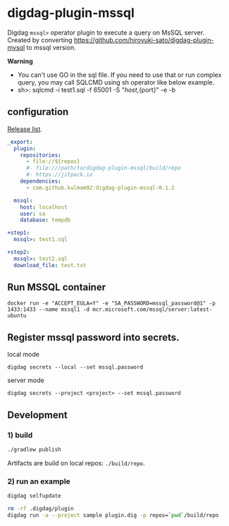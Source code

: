 # digdag-plugin-mssql

Digdag `mssql>` operator plugin to execute a query on MsSQL server.
<br>Created by converting https://github.com/hiroyuki-sato/digdag-plugin-mysql to mssql version.

**Warning**
* You can't use GO in the sql file. If you need to use that or run complex query, you may call SQLCMD using sh operator like below example.
* sh>: sqlcmd -i test1.sql -f 65001 -S "${host},${port}" -e -b

## configuration

[Release list](https://github.com/kulmam92/digdag-plugin-mssql/releases).

```yaml
_export:
  plugin:
    repositories:
      - file://${repos}
      #- file:///path/to/digdag-plugin-mssql/build/repo
      #- https://jitpack.io
    dependencies:
      - com.github.kulmam92:digdag-plugin-mssql:0.1.2

  mssql:
    host: localhost
    user: sa
    database: tempdb

+step1:
  mssql>: test1.sql

+step2:
  mssql>: test2.sql
  download_file: test.txt  
```

## Run MSSQL container

```
docker run -e "ACCEPT_EULA=Y" -e "SA_PASSWORD=mssql_password@1" -p 1433:1433 --name mssql1 -d mcr.microsoft.com/mssql/server:latest-ubuntu
```

## Register mssql password into secrets.

local mode 

```
digdag secrets --local --set mssql.password
```

server mode 

```
digdag secrets --project <project> --set mssql.password
```


## Development

### 1) build

```sh
./gradlew publish
```

Artifacts are build on local repos: `./build/repo`.

### 2) run an example

```sh
digdag selfupdate

rm -rf .digdag/plugin 
digdag run -a --project sample plugin.dig -p repos=`pwd`/build/repo
```
